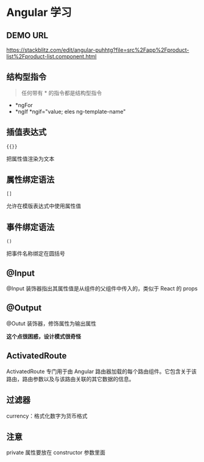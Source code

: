 # Angular 学习

## DEMO URL

https://stackblitz.com/edit/angular-puhhtg?file=src%2Fapp%2Fproduct-list%2Fproduct-list.component.html

## 结构型指令

> 任何带有 * 的指令都是结构型指令

- *ngFor
- *ngIf
  *ngif="value; eles ng-template-name"

## 插值表达式

`{{}}`

把属性值渲染为文本

## 属性绑定语法

`[]`

允许在模版表达式中使用属性值

## 事件绑定语法

`()`

把事件名称绑定在圆括号

## @Input

@Input 装饰器指出其属性值是从组件的父组件中传入的，类似于 React 的 props

## @Output

@Outut 装饰器，修饰属性为输出属性

**这个点很困惑，设计模式很奇怪**


## ActivatedRoute

ActivatedRoute 专门用于由 Angular 路由器加载的每个路由组件。它包含关于该路由，路由参数以及与该路由关联的其它数据的信息。

## 过滤器

currency：格式化数字为货币格式

## 注意

private 属性要放在 constructor 参数里面
